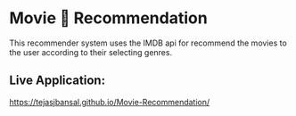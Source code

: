 # Movie 🎡 Recommendation
This recommender system uses the IMDB api for recommend the movies to the user according to their selecting genres.

## Live Application:
https://tejasjbansal.github.io/Movie-Recommendation/
